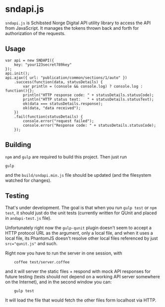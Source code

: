 sndapi.js
=========

`sndapi.js` is Schibsted Norge Digital API utility library to access the API from JavaScript. It manages the tokens thrown back and forth for authorization of the requests.


Usage
-----

	var api = new SNDAPI({
        key: "your123secret789key"
    });
    api.init();
	api.ajax({ url: "publication/common/sections/1/auto" })
	    .success(function(data, statusDetails) {
	    	var println = (console && console.log) ? console.log : function(){};
	        println("HTTP response code: " + statusDetails.statusCode);
	        println("HTTP status text:   " + statusDetails.statusText);
	        ok(data === statusDetails.response);
	        ok(data, "data received");
	    })
	    .fail(function(statusDetails) {
	        console.error("request failed");
	        console.error("Response code: " + statusDetails.statusCode);
	    });


Building
---------

`npm` and `gulp` are required to build this project. Then just run

	gulp

and the `build/sndapi.min.js` file should be updated (and the filesystem watched for changes).


Testing
-------

That's under development. The goal is that when you run `gulp test` or `npm test`, it should just do the unit tests (currently written for QUnit and placed in `andapi-test.js` file). 

Unfortunately right now the `gulp-qunit` plugin doesn't seem to accept a HTTP protocol URL as the argument, only a local file, and when it uses a local file, its PhantomJS doesn't resolve other local files referenced by just `src="qunit.js"` and such. 

Right now you have to run the server in one session, with 

		coffee test/server.coffee

and it will server the static files + respond with mock API responses for future testing (tests should not depend on a working API server somewhere on the Internet), and in the second window you can:

		gulp test

It will load the file that would fetch the other files form localhost via HTTP.

